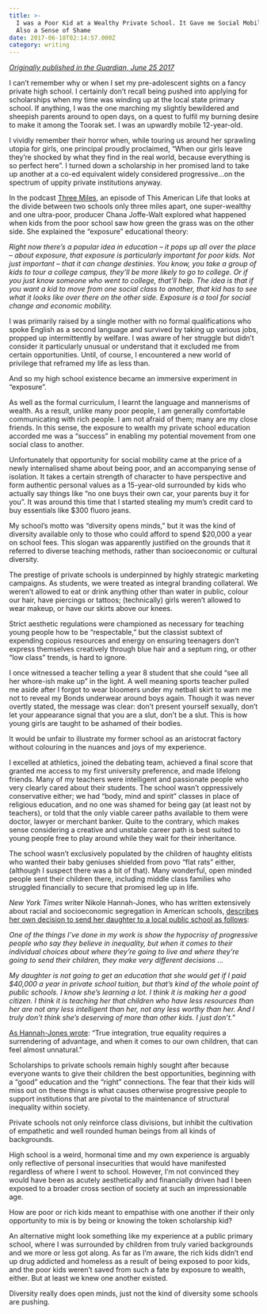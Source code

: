 ```yaml
---
title: >-
  I was a Poor Kid at a Wealthy Private School. It Gave me Social Mobility, but
  Also a Sense of Shame
date: 2017-06-18T02:14:57.000Z
category: writing
---
```

[_Originally published in the Guardian, June 25 2017_](https://www.theguardian.com/education/2017/jun/18/i-was-a-poor-kid-at-a-wealthy-private-school-it-gave-me-social-mobility-but-also-a-sense-of-shame)

I can’t remember why or when I set my pre-adolescent sights on a fancy private high school. I certainly don’t recall being pushed into applying for scholarships when my time was winding up at the local state primary school. If anything, I was the one marching my slightly bewildered and sheepish parents around to open days, on a quest to fulfil my burning desire to make it among the Toorak set. I was an upwardly mobile 12-year-old.

I vividly remember their horror when, while touring us around her sprawling utopia for girls, one principal proudly proclaimed, “When our girls leave they’re shocked by what they find in the real world, because everything is so perfect here”. I turned down a scholarship in her promised land to take up another at a co-ed equivalent widely considered progressive...on the spectrum of uppity private institutions anyway.

In the podcast [Three Miles](https://www.thisamericanlife.org/radio-archives/episode/550/three-miles), an episode of This American Life that looks at the divide between two schools only three miles apart, one super-wealthy and one ultra-poor, producer Chana Joffe-Walt explored what happened when kids from the poor school saw how green the grass was on the other side. She explained the “exposure” educational theory:

_Right now there’s a popular idea in education – it pops up all over the place – about exposure, that exposure is particularly important for poor kids. Not just important – that it can change destinies. You know, you take a group of kids to tour a college campus, they’ll be more likely to go to college. Or if you just know someone who went to college, that’ll help. The idea is that if you want a kid to move from one social class to another, that kid has to see what it looks like over there on the other side. Exposure is a tool for social change and economic mobility._

I was primarily raised by a single mother with no formal qualifications who spoke English as a second language and survived by taking up various jobs, propped up intermittently by welfare. I was aware of her struggle but didn’t consider it particularly unusual or understand that it excluded me from certain opportunities. Until, of course, I encountered a new world of privilege that reframed my life as less than.

And so my high school existence became an immersive experiment in “exposure”.

As well as the formal curriculum, I learnt the language and mannerisms of wealth. As a result, unlike many poor people, I am generally comfortable communicating with rich people. I am not afraid of them; many are my close friends. In this sense, the exposure to wealth my private school education accorded me was a “success” in enabling my potential movement from one social class to another.

Unfortunately that opportunity for social mobility came at the price of a newly internalised shame about being poor, and an accompanying sense of isolation. It takes a certain strength of character to have perspective and form authentic personal values as a 15-year-old surrounded by kids who actually say things like “no one buys their own car, your parents buy it for you”. It was around this time that I started stealing my mum’s credit card to buy essentials like $300 fluoro jeans.

My school’s motto was “diversity opens minds,” but it was the kind of diversity available only to those who could afford to spend $20,000 a year on school fees. This slogan was apparently justified on the grounds that it referred to diverse teaching methods, rather than socioeconomic or cultural diversity.

The prestige of private schools is underpinned by highly strategic marketing campaigns. As students, we were treated as integral branding collateral. We weren’t allowed to eat or drink anything other than water in public, colour our hair, have piercings or tattoos; (technically) girls weren’t allowed to wear makeup, or have our skirts above our knees.

Strict aesthetic regulations were championed as necessary for teaching young people how to be “respectable,” but the classist subtext of expending copious resources and energy on ensuring teenagers don’t express themselves creatively through blue hair and a septum ring, or other “low class” trends, is hard to ignore.

I once witnessed a teacher telling a year 8 student that she could “see all her whore-ish make up” in the light. A well meaning sports teacher pulled me aside after I forgot to wear bloomers under my netball skirt to warn me not to reveal my Bonds underwear around boys again. Though it was never overtly stated, the message was clear: don’t present yourself sexually, don’t let your appearance signal that you are a slut, don’t be a slut. This is how young girls are taught to be ashamed of their bodies.

It would be unfair to illustrate my former school as an aristocrat factory without colouring in the nuances and joys of my experience.

I excelled at athletics, joined the debating team, achieved a final score that granted me access to my first university preference, and made lifelong friends. Many of my teachers were intelligent and passionate people who very clearly cared about their students. The school wasn’t oppressively conservative either; we had “body, mind and spirit” classes in place of religious education, and no one was shamed for being gay (at least not by teachers), or told that the only viable career paths available to them were doctor, lawyer or merchant banker. Quite to the contrary, which makes sense considering a creative and unstable career path is best suited to young people free to play around while they wait for their inheritance.

The school wasn’t exclusively populated by the children of haughty elitists who wanted their baby geniuses shielded from povo “flat rats” either, (although I suspect there was a bit of that). Many wonderful, open minded people sent their children there, including middle class families who struggled financially to secure that promised leg up in life.

_New York Times_ writer Nikole Hannah-Jones, who has written extensively about racial and socioeconomic segregation in American schools, [describes her own decision to send her daughter to a local public school as follows](https://www.npr.org/templates/transcript/transcript.php?storyId=509325266):

_One of the things I’ve done in my work is show the hypocrisy of progressive people who say they believe in inequality, but when it comes to their individual choices about where they’re going to live and where they’re going to send their children, they make very different decisions ..._

_My daughter is not going to get an education that she would get if I paid $40,000 a year in private school tuition, but that’s kind of the whole point of public schools. I know she’s learning a lot. I think it is making her a good citizen. I think it is teaching her that children who have less resources than her are not any less intelligent than her, not any less worthy than her. And I truly don’t think she’s deserving of more than other kids. I just don’t."_

[As Hannah-Jones wrote](https://www.npr.org/templates/transcript/transcript.php?storyId=509325266): “True integration, true equality requires a surrendering of advantage, and when it comes to our own children, that can feel almost unnatural.”

Scholarships to private schools remain highly sought after because everyone wants to give their children the best opportunities, beginning with a “good” education and the “right” connections. The fear that their kids will miss out on these things is what causes otherwise progressive people to support institutions that are pivotal to the maintenance of structural inequality within society.

Private schools not only reinforce class divisions, but inhibit the cultivation of empathetic and well rounded human beings from all kinds of backgrounds.

High school is a weird, hormonal time and my own experience is arguably only reflective of personal insecurities that would have manifested regardless of where I went to school. However, I’m not convinced they would have been as acutely aesthetically and financially driven had I been exposed to a broader cross section of society at such an impressionable age.

How are poor or rich kids meant to empathise with one another if their only opportunity to mix is by being or knowing the token scholarship kid?

An alternative might look something like my experience at a public primary school, where I was surrounded by children from truly varied backgrounds and we more or less got along. As far as I’m aware, the rich kids didn’t end up drug addicted and homeless as a result of being exposed to poor kids, and the poor kids weren’t saved from such a fate by exposure to wealth, either. But at least we knew one another existed.

Diversity really does open minds, just not the kind of diversity some schools are pushing.
